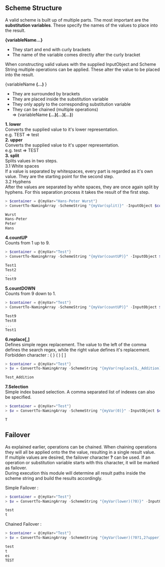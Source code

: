 ## Scheme Structure

A valid scheme is built up of multiple parts.
The most important are the **substitution variables**.
These specify the names of the values to place into the result.

**{variableName...}** 
-  They start and end with curly brackets
-  The name of the variable comes directly after the curly bracket

When constructing valid values with the supplied InputObject and Scheme String multiple operations can be applied. These alter the value to be placed into the result.

{variableName **(...)** }
- They are surrounded by brackets
- They are placed inside the substitution variable
- They only apply to the corresponding substitution variable
- They can be chained (multiple operations)  
=> {variableName **(...)(...)(...)**}

**1. lower**  
Converts the supplied value to it's lower representation.  
e.g. TEST => test  
**2. upper**  
Converts the supplied value to it's upper representation.  
e.g.  test => TEST  
**3. split**  
Splits values in two steps.  
3.1 White spaces  
If a value is separated by whitespaces, every part is regarded as it's own value. They are the starting point for the second step.  
3.2 Hyphens  
After the values are separated by white spaces, they are once again split by hyphens. For this separation process it takes the result of the first step.

```powershell
> $container = @{myVar="Hans-Peter Wurst"}
> ConvertTo-NamingArray -SchemeString "{myVar(split)}" -InputObject $container

Wurst
Hans-Peter
Peter
Hans
```
**4.countUP**  
Counts from 1 up to 9.
```powershell
> $container = @{myVar="Test"}
> ConvertTo-NamingArray -SchemeString "{myVar(countUP)}" -InputObject $container

Test1
Test2
...
Test9
```
**5.countDOWN**  
Counts from 9 down to 1.
```powershell
> $container = @{myVar="Test"}
> ConvertTo-NamingArray -SchemeString "{myVar(countUP)}" -InputObject $container

Test9
Test8
...
Test1
```
**6.replace[,]**  
Defines simple regex replacement. The value to the left of the comma defines the search regex, while the right value defines it's replacement.  
Forbidden character : { } ( ) [ ] 
```powershell
> $container = @{myVar="Test"}
> $v = ConvertTo-NamingArray -SchemeString "{myVar(replace[$,_Addition])}" -InputObject $container

Test_Addition
```
**7.Selection**  
Simple index based selection. A comma separated list of indexes can also be specified.  
```powershell
> $container = @{myVar="Test"}
> $v = ConvertTo-NamingArray -SchemeString "{myVar(0)}" -InputObject $container

T
```

## Failover
As explained earlier, operations can be chained. When chaining operations they will all be applied onto the the value, resulting in a single result value.  
If multiple values are desired, the failover character **?** can be used. If an operation or substitution variable starts with this character, it will be marked as failover.  
During execution this module will determine all result paths inside the scheme string and build the results accordingly.

Simple Failover :
```powershell
> $container = @{myVar="Test"}
> $v = ConvertTo-NamingArray -SchemeString "{myVar(lower)(?0)}" -InputObject $container

test
t
```

Chained Failover :
```powershell
> $container = @{myVar="Test"}
> $v = ConvertTo-NamingArray -SchemeString "{myVar(lower)(?0?1,2?upper)}" -InputObject $container

test
t
es
TEST
```
